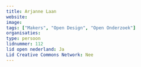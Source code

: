 ```yaml
---
title: Arjanne Laan
website: 
image: 
tags: ["Makers", "Open Design", "Open Onderzoek"]
organisaties:
type: persoon
lidnummer: 112
lid open nederland: Ja
Lid Creative Commons Network: Nee
---
```


